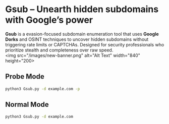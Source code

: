 # Gsub –  Unearth hidden subdomains with Google’s power 
**Gsub** is a evasion-focused subdomain enumeration tool that uses **Google Dorks** and OSINT techniques to uncover hidden subdomains without triggering rate limits or CAPTCHAs. Designed for security professionals who prioritize stealth and completeness over raw speed.  
<img src="/images/new-banner.png" alt="Alt Text" width="840" height="200>

## Probe Mode
```bash
python3 Gsub.py -d example.com -p
```

## Normal Mode
```bash
python3 Gsub.py -d example.com 
```
